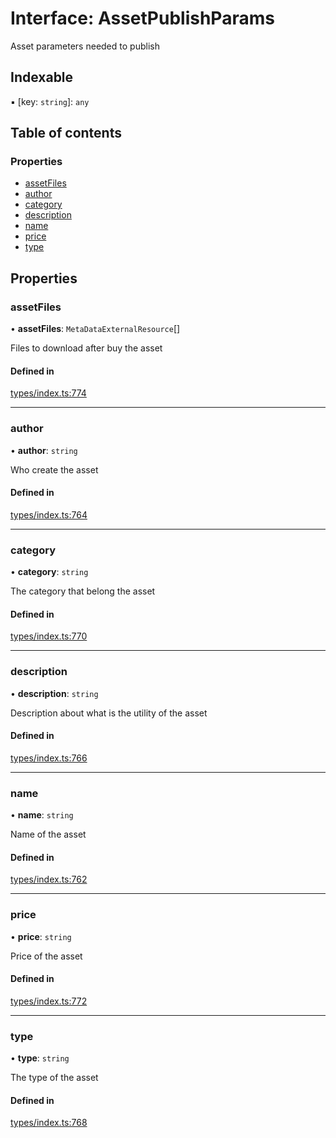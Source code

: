 # Interface: AssetPublishParams

Asset parameters needed to publish

## Indexable

▪ [key: `string`]: `any`

## Table of contents

### Properties

- [assetFiles](AssetPublishParams.md#assetfiles)
- [author](AssetPublishParams.md#author)
- [category](AssetPublishParams.md#category)
- [description](AssetPublishParams.md#description)
- [name](AssetPublishParams.md#name)
- [price](AssetPublishParams.md#price)
- [type](AssetPublishParams.md#type)

## Properties

### assetFiles

• **assetFiles**: `MetaDataExternalResource`[]

Files to download after buy the asset

#### Defined in

[types/index.ts:774](https://github.com/nevermined-io/react-components/blob/0a1c805/catalog/src/types/index.ts#L774)

___

### author

• **author**: `string`

Who create the asset

#### Defined in

[types/index.ts:764](https://github.com/nevermined-io/react-components/blob/0a1c805/catalog/src/types/index.ts#L764)

___

### category

• **category**: `string`

The category that belong the asset

#### Defined in

[types/index.ts:770](https://github.com/nevermined-io/react-components/blob/0a1c805/catalog/src/types/index.ts#L770)

___

### description

• **description**: `string`

Description about what is the utility of the asset

#### Defined in

[types/index.ts:766](https://github.com/nevermined-io/react-components/blob/0a1c805/catalog/src/types/index.ts#L766)

___

### name

• **name**: `string`

Name of the asset

#### Defined in

[types/index.ts:762](https://github.com/nevermined-io/react-components/blob/0a1c805/catalog/src/types/index.ts#L762)

___

### price

• **price**: `string`

Price of the asset

#### Defined in

[types/index.ts:772](https://github.com/nevermined-io/react-components/blob/0a1c805/catalog/src/types/index.ts#L772)

___

### type

• **type**: `string`

The type of the asset

#### Defined in

[types/index.ts:768](https://github.com/nevermined-io/react-components/blob/0a1c805/catalog/src/types/index.ts#L768)

